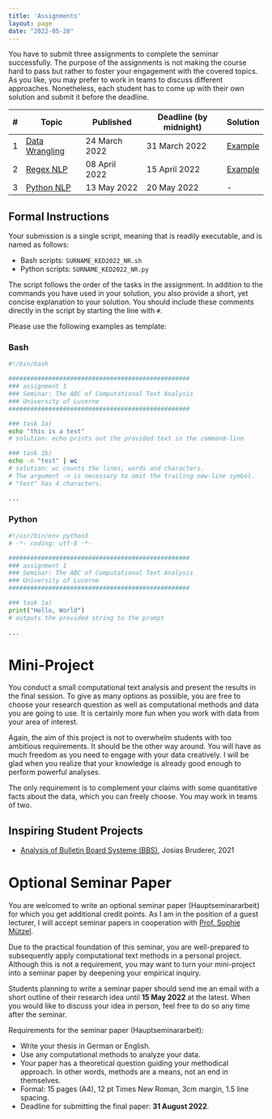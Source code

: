 ```yaml
---
title: 'Assignments'
layout: page
date: "2022-05-20"
---
```




You have to submit three assignments to complete the seminar successfully. The purpose of the assignments is not making the course hard to pass but rather to foster your engagement with the covered topics. As you like, you may prefer to work in teams to discuss different approaches. Nonetheless, each student has to come up with their own solution and submit it before the deadline. 

| #    | Topic                                                        | Published     | Deadline (by midnight)      | Solution                                                     |
| -- | --------------------------------- | ------------------------- | ----------------------------------------------- | --------------------------------------------- |
| 1    | [Data Wrangling](https://aflueckiger.github.io/KED2022/assignments/assignment_1/KED2022_assignment_1.pdf) | 24 March 2022 | 31 March 2022 | [Example](https://raw.githubusercontent.com/aflueckiger/KED2022/main/assignments/assignment_1/flueckiger_KED2022_1_solutions.sh) |
| 2    | [Regex NLP](https://aflueckiger.github.io/KED2022/assignments/assignment_2/KED2022_assignment_2.pdf) | 08 April 2022 | 15 April 2022 | [Example](https://raw.githubusercontent.com/aflueckiger/KED2022/main/assignments/assignment_2/flueckiger_KED2022_2_solutions.sh) |
| 3    | [Python NLP](https://aflueckiger.github.io/KED2022/assignments/assignment_3/KED2022_assignment_3.pdf) | 13 May 2022  | 20 May 2022 | - |



## Formal Instructions

Your submission is a single script, meaning that is readily executable, and is named as follows:

- Bash scripts: `SURNAME_KED2022_NR.sh`
- Python scripts: `SURNAME_KED2022_NR.py` 

The script follows the order of the tasks in the assignment. In addition to the commands you have used in your solution, you also provide a short, yet concise explanation to your solution.   You should include these comments directly in the script by starting the line with `#`.

Please use the following examples as template:

### Bash

```bash
#!/bin/bash

##################################################
### assignment 1
### Seminar: The ABC of Computational Text Analysis
### University of Lucerne
##################################################

### task 1a)
echo "this is a test"
# solution: echo prints out the provided text in the command-line 

### task 1b)
echo -n "test" | wc
# solution: wc counts the lines, words and characters. 
# The argument -n is necessary to omit the trailing new-line symbol.
# "test" has 4 characters.

...
```

### Python

```python
#!/usr/bin/env python3
# -*- coding: utf-8 -*-

##################################################
### assignment 1
### Seminar: The ABC of Computational Text Analysis
### University of Lucerne
##################################################

### task 1a)
print("Hello, World")
# outputs the provided string to the prompt

...
```


# Mini-Project

You conduct a small computational text analysis and present the results in the final session. To give as many options as possible, you are free to choose your research question as well as computational methods and data you are going to use. It is certainly more fun when you work with data from your area of interest. 

Again, the aim of this project is not to overwhelm students with too ambitious requirements. It should be the other way around. You will have as much freedom as you need to engage with your data creatively. I will be glad when you realize that your knowledge is already good enough to perform powerful analyses.

The only requirement is to complement your claims with some quantitative facts about the data, which you can freely choose. You may work in teams of two.

## Inspiring Student Projects

- [Analysis of Bulletin Board Systeme (BBS)](https://git.makersphere.ch/josias/jason-scotts-favorite-100/raw/master/README.pdf), Josias Bruderer, 2021

# Optional Seminar Paper

You are welcomed to write an optional seminar paper (Hauptseminararbeit) for which you get additional credit points. As I am in the position of a guest lecturer, I will accept seminar papers in cooperation with [Prof. Sophie Mützel](https://www.unilu.ch/fakultaeten/ksf/institute/soziologisches-seminar/mitarbeitende/sophie-muetzel/).

Due to the practical foundation of this seminar, you are well-prepared to subsequently apply computational text methods in a personal project. Although this is not a requirement, you may want to turn your mini-project into a seminar paper by deepening your empirical inquiry. 

Students planning to write a seminar paper should send me an email with a short outline of their research idea until **15 May 2022** at the latest. When you would like to discuss your idea in person, feel free to do so any time after the seminar.

Requirements for the seminar paper (Hauptseminararbeit):

* Write your thesis in German or English.
* Use any computational methods to analyze your data.
* Your paper has a theoretical question guiding your methodical approach. In other words, methods are a means, not an end in themselves.
* Formal: 15 pages (A4), 12 pt Times New Roman, 3cm margin, 1.5 line spacing.
* Deadline for submitting the final paper: **31 August 2022**.